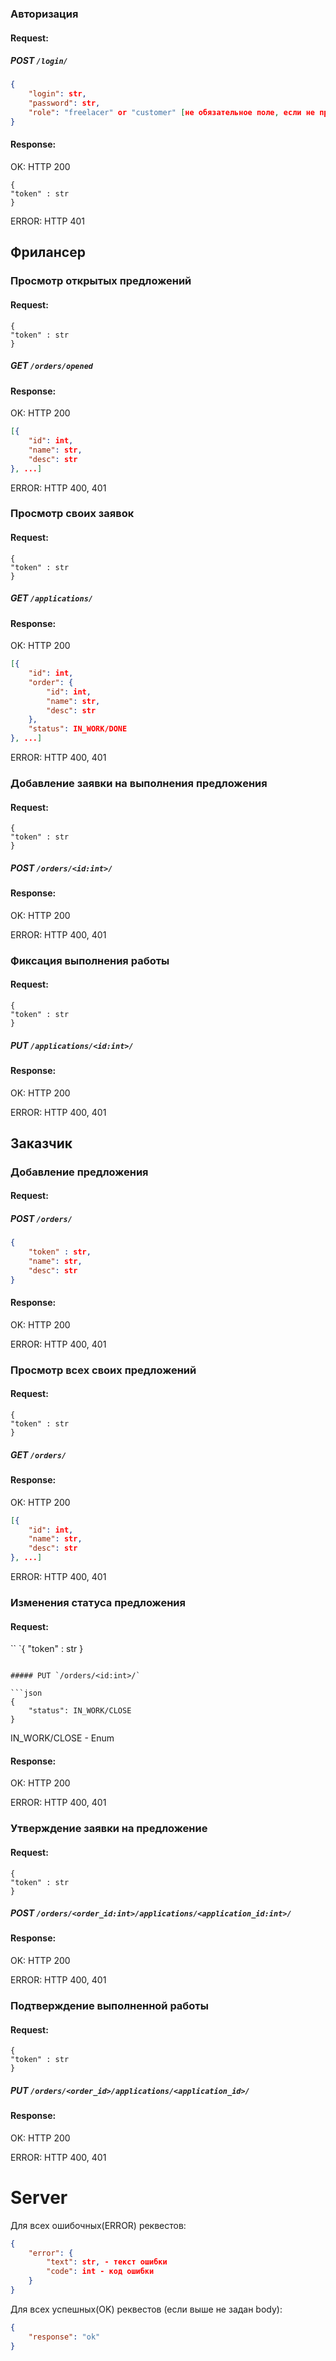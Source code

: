 
### Авторизация
#### Request:

##### POST `/login/`

```json
{
    "login": str,
    "password": str,
    "role": "freelacer" or "customer" [не обязательное поле, если не прислано, то ищется в обоих таблицах]
}
```

#### Response:
OK: HTTP 200
```
{
"token" : str
}
```

ERROR: HTTP 401

## Фрилансер
### Просмотр открытых предложений
#### Request:
```
{
"token" : str
}
```

##### GET `/orders/opened`

#### Response:
OK: HTTP 200

```json
[{
    "id": int,
    "name": str,
    "desc": str
}, ...]
```

ERROR: HTTP 400, 401

### Просмотр своих заявок
#### Request:
```
{
"token" : str
}
```

##### GET `/applications/`

#### Response:
OK: HTTP 200

```json
[{
    "id": int,
    "order": {
        "id": int,
        "name": str,
        "desc": str
    },
    "status": IN_WORK/DONE
}, ...]
```

ERROR: HTTP 400, 401

### Добавление заявки на выполнения предложения
#### Request:
```
{
"token" : str
}
```

##### POST `/orders/<id:int>/`

#### Response:
OK: HTTP 200

ERROR: HTTP 400, 401

### Фиксация выполнения работы
#### Request:
```
{
"token" : str
}
```

##### PUT `/applications/<id:int>/`

#### Response:
OK: HTTP 200

ERROR: HTTP 400, 401

## Заказчик
### Добавление предложения
#### Request:

##### POST `/orders/`

```json
{
    "token" : str,
    "name": str,
    "desc": str
}
```

#### Response:
OK: HTTP 200

ERROR: HTTP 400, 401

### Просмотр всех своих предложений
#### Request:
```
{
"token" : str
}
```

##### GET `/orders/`

#### Response:
OK: HTTP 200

```json
[{
    "id": int,
    "name": str,
    "desc": str
}, ...]
```

ERROR: HTTP 400, 401

### Изменения статуса предложения
#### Request:
``
`{
"token" : str
}
```

##### PUT `/orders/<id:int>/`

```json
{
    "status": IN_WORK/CLOSE
}
```
IN_WORK/CLOSE - Enum

#### Response:
OK: HTTP 200

ERROR: HTTP 400, 401

### Утверждение заявки на предложение
#### Request:
```
{
"token" : str
}
```

##### POST `/orders/<order_id:int>/applications/<application_id:int>/`

#### Response:
OK: HTTP 200

ERROR: HTTP 400, 401

### Подтверждение выполненной работы
#### Request:
```
{
"token" : str
}
```

##### PUT `/orders/<order_id>/applications/<application_id>/`

#### Response:
OK: HTTP 200

ERROR: HTTP 400, 401

# Server
Для всех ошибочных(ERROR) реквестов:
```json
{
    "error": {
        "text": str, - текст ошибки
        "code": int - код ошибки
    }
}
```

Для всех успешных(OK) реквестов (если выше не задан body):
```json
{
    "response": "ok"
}
```

